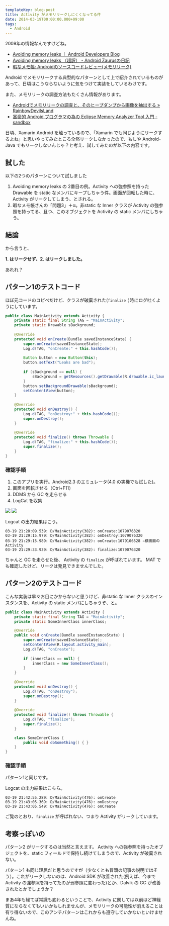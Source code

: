 ```yaml
---
templateKey: blog-post
title: Activity がメモリリークしにくくなってる件
date: 2014-03-19T00:00:00.000+09:00
tags:
  - Android
---
```

2009年の情報なんですけどね。
<!--more-->
* [Avoiding memory leaks ｜ Android Developers Blog](http://android-developers.blogspot.jp/2009/01/avoiding-memory-leaks.html)
* [Avoiding memory leaks （超訳） - Android Zaurusの日記](http://d.hatena.ne.jp/androidzaurus/20090121/1232519066)
* [暇なメモ帳: Androidのソースコードレビュー(メモリリーク)](http://tomokey.blogspot.jp/2011/05/android.html)

Android でメモリリークする典型的なパターンとして上で紹介されているものがあって、日頃はこうならないように気をつけて実装をしているわけです。

また、メモリリークの調査方法もたくさん情報があります。

* [Androidでメモリリークの調査と、そのヒープダンプから画像を抽出する » RainbowDevilsLand](http://rainbowdevil.jp/?p=1187)
* [富豪的 Android プログラマの為の Eclipse Memory Analyzer Tool 入門 - sandbox](http://tlync.hateblo.jp/entry/20111220/1324372308)

日頃、Xamarin.Android を触っているので、「Xamarin でも同じようにリークするよね」と思いやってみたところ全然リークしなかったので、もしや Android-Java でもリークしないんじゃ？と考え、試してみたのが以下の内容です。

## 試した

以下の2つのパターンについて試しました

1. Avoiding memory leaks の 2番目の例。Activity への強参照を持った Drawable を static なメンバにキープしちゃう件。画面が回転した時に、Activity がリークしてしまう、とされる。
2. 暇なメモ帳さんの「問題3」＋α。非static な Inner クラスが Activity の強参照を持ってる、且つ、このオブジェクトを Activity の static メンバにしちゃう。

## 結論

から言うと、

**1. はリークせず、2. はリークしました。**

あれれ？

## パターン1のテストコード

ほぼ元コードのコピペだけど、クラスが破棄された(``finalize ``)時にログ吐くようにしています。

```java
public class MainActivity extends Activity {
    private static final String TAG = "MainActivity";
    private static Drawable sBackground;
    
	@Override
    protected void onCreate(Bundle savedInstanceState) {
        super.onCreate(savedInstanceState);
		Log.d(TAG, "onCreate:" + this.hashCode());
		
        Button button = new Button(this);
        button.setText("Leaks are bad");
        
        if (sBackground == null) {
            sBackground = getResources().getDrawable(R.drawable.ic_launcher);
        }
        button.setBackgroundDrawable(sBackground);
        setContentView(button);
    }
	
    @Override
    protected void onDestroy() {
    	Log.d(TAG, "onDestroy:" + this.hashCode());
    	super.onDestroy();
    }
    
    @Override
    protected void finalize() throws Throwable {
    	Log.d(TAG, "finalize:" + this.hashCode());
    	super.finalize();
    }
}
```

### 確認手順

1. このアプリを実行。Android2.3 のエミュレータ(4.0 の実機でも試した)。
2. 画面を回転させる（Ctrl+F11）
3. DDMS から GC を走らせる
4. LogCat を収集

![](/img/posts/improve_activity_leaks_02.png)
![](/img/posts/improve_activity_leaks_03.png)

Logcat の出力結果はこう。

```
03-19 21:28:09.539: D/MainActivity(382): onCreate:1079076320
03-19 21:29:15.979: D/MainActivity(382): onDestroy:1079076320
03-19 21:29:15.989: D/MainActivity(382): onCreate:1079106528 ←横画面のActivity
03-19 21:29:33.939: D/MainActivity(382): finalize:1079076320
```

ちゃんと GC を走らせた後、 Activity の ``finalize`` が呼ばれています。
MAT でも確認したけど、リークは発見できませんでした。

## パターン2のテストコード

こんな実装は早々お目にかからないと思うけど、非static な Inner クラスのインスタンスを、Activity の static メンバにしちゃうぞ、と。

```java
public class MainActivity extends Activity {
    private static final String TAG = "MainActivity";
	private static SomeInnerClass innerClass;

    @Override
    public void onCreate(Bundle savedInstanceState) {
        super.onCreate(savedInstanceState);
        setContentView(R.layout.activity_main);
        Log.d(TAG, "onCreate");
        
        if (innerClass == null) {
            innerClass = new SomeInnerClass();
        }
    }
    
    @Override
    protected void onDestroy() {
    	Log.d(TAG, "onDestroy");
    	super.onDestroy();
    }
    
    @Override
    protected void finalize() throws Throwable {
    	Log.d(TAG, "finalize");
    	super.finalize();
    }

    class SomeInnerClass {
        public void doSomething() { }
    }
}
```

### 確認手順

パターン1と同じです。

Logcat の出力結果はこちら。

```
03-19 21:42:55.289: D/MainActivity(476): onCreate
03-19 21:43:05.369: D/MainActivity(476): onDestroy
03-19 21:43:05.549: D/MainActivity(476): onCreate
```

ご覧のとおり、``finalize`` が呼ばれない、つまり Activity がリークしています。

## 考察っぽいの

パターン2 がリークするのは当然と言えます。
Activity への強参照を持ったオブジェクトを、static フィールドで保持し続けてしまうので、Activity が破棄されない。

パターン1 も同じ理屈だと思うのですが（少なくとも冒頭の記事の説明ではそう）。これがリークしないのは、Android SDK が改善された(例えば、今まで Activity の強参照を持ってたのが弱参照に変わった)とか、Dalvik の GC が改善されたとかでしょうか？

まあ4年も経てば常識も変わるということで、Activity に関しては以前ほど神経質にならなくてもいいかもしれませんが、メモリリークの可能性が消えることは有り得ないので、このアンチパターンはこれからも遵守していかないといけませんね。


